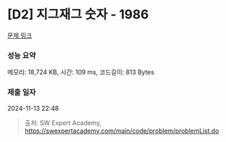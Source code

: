 # [D2] 지그재그 숫자 - 1986 

[문제 링크](https://swexpertacademy.com/main/code/problem/problemDetail.do?contestProbId=AV5PxmBqAe8DFAUq) 

### 성능 요약

메모리: 18,724 KB, 시간: 109 ms, 코드길이: 813 Bytes

### 제출 일자

2024-11-13 22:48



> 출처: SW Expert Academy, https://swexpertacademy.com/main/code/problem/problemList.do